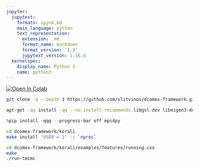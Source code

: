```yaml
---
jupyter:
  jupytext:
    formats: ipynb,md
    main_language: python
    text_representation:
      extension: .md
      format_name: markdown
      format_version: '1.3'
      jupytext_version: 1.16.4
  kernelspec:
    display_name: Python 3
    name: python3
---
```


<!-- #region id="26e75489" -->
[![Open In Colab](https://colab.research.google.com/assets/colab-badge.svg)](https://colab.research.google.com/github/slitvinov/dcomex-framework/blob/master/notebook/korali.bin.ipynb)
<!-- #endregion -->

```sh id="be661e06"
git clone -q --depth 1 https://github.com/slitvinov/dcomex-framework.git
```

```sh id="705c8f73"
apt-get -qq install -qq --no-install-recommends libgsl-dev libeigen3-dev python3-pybind11
```

```python id="IjyD8uUPTjyW"
%pip install -qqq --progress-bar off mpi4py
```

```sh id="277024ef"
cd dcomex-framework/korali
make install 'USER = 1' -j `nproc`
```

```sh id="KG4GhLrabd-J"
cd dcomex-framework/korali/examples/features/running.cxx
make
./run-tmcmc
```
